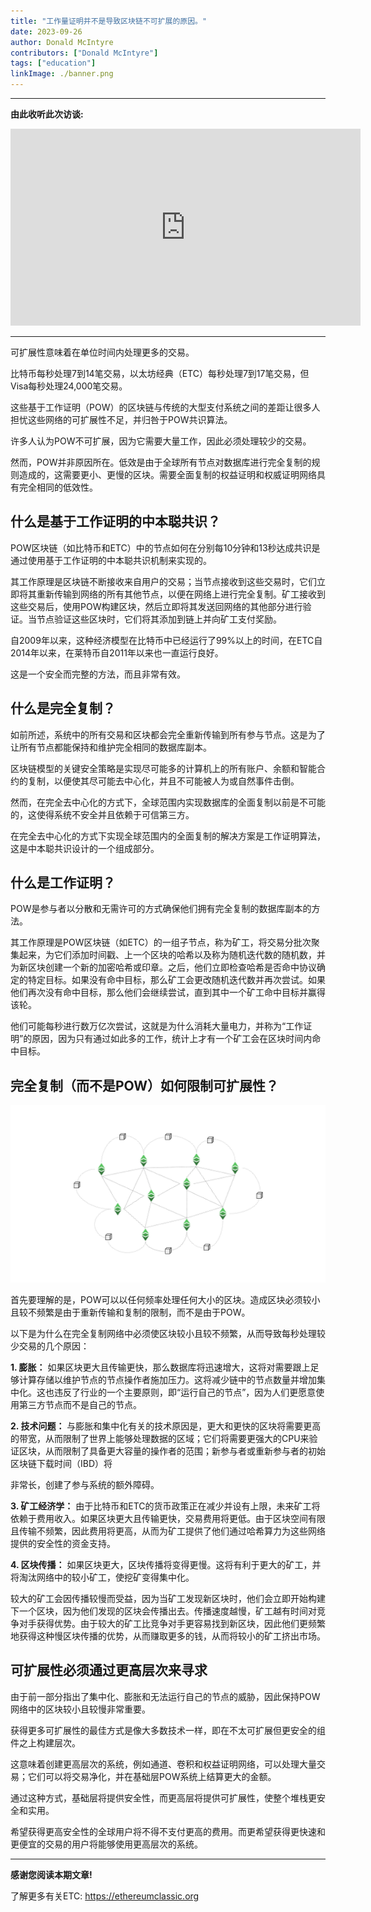 ```yaml
---
title: "工作量证明并不是导致区块链不可扩展的原因。"
date: 2023-09-26
author: Donald McIntyre
contributors: ["Donald McIntyre"]
tags: ["education"]
linkImage: ./banner.png
---
```


---
**由此收听此次访谈:**

<iframe width="560" height="315" src="https://www.youtube.com/embed/q7Imiz1AfFs?si=SdywKUXF1pTOhGqe" title="YouTube video player" frameborder="0" allow="accelerometer; autoplay; clipboard-write; encrypted-media; gyroscope; picture-in-picture; web-share" allowfullscreen></iframe>

---

可扩展性意味着在单位时间内处理更多的交易。

比特币每秒处理7到14笔交易，以太坊经典（ETC）每秒处理7到17笔交易，但Visa每秒处理24,000笔交易。

这些基于工作证明（POW）的区块链与传统的大型支付系统之间的差距让很多人担忧这些网络的可扩展性不足，并归咎于POW共识算法。

许多人认为POW不可扩展，因为它需要大量工作，因此必须处理较少的交易。

然而，POW并非原因所在。低效是由于全球所有节点对数据库进行完全复制的规则造成的，这需要更小、更慢的区块。需要全面复制的权益证明和权威证明网络具有完全相同的低效性。

## 什么是基于工作证明的中本聪共识？

POW区块链（如比特币和ETC）中的节点如何在分别每10分钟和13秒达成共识是通过使用基于工作证明的中本聪共识机制来实现的。

其工作原理是区块链不断接收来自用户的交易；当节点接收到这些交易时，它们立即将其重新传输到网络的所有其他节点，以便在网络上进行完全复制。矿工接收到这些交易后，使用POW构建区块，然后立即将其发送回网络的其他部分进行验证。当节点验证这些区块时，它们将其添加到链上并向矿工支付奖励。

自2009年以来，这种经济模型在比特币中已经运行了99%以上的时间，在ETC自2014年以来，在莱特币自2011年以来也一直运行良好。

这是一个安全而完整的方法，而且非常有效。

## 什么是完全复制？

如前所述，系统中的所有交易和区块都会完全重新传输到所有参与节点。这是为了让所有节点都能保持和维护完全相同的数据库副本。

区块链模型的关键安全策略是实现尽可能多的计算机上的所有账户、余额和智能合约的复制，以便使其尽可能去中心化，并且不可能被人为或自然事件击倒。

然而，在完全去中心化的方式下，全球范围内实现数据库的全面复制以前是不可能的，这使得系统不安全并且依赖于可信第三方。

在完全去中心化的方式下实现全球范围内的全面复制的解决方案是工作证明算法，这是中本聪共识设计的一个组成部分。

## 什么是工作证明？

POW是参与者以分散和无需许可的方式确保他们拥有完全复制的数据库副本的方法。

其工作原理是POW区块链（如ETC）的一组子节点，称为矿工，将交易分批次聚集起来，为它们添加时间戳、上一个区块的哈希以及称为随机迭代数的随机数，并为新区块创建一个新的加密哈希或印章。之后，他们立即检查哈希是否命中协议确定的特定目标。如果没有命中目标，那么矿工会更改随机迭代数并再次尝试。如果他们再次没有命中目标，那么他们会继续尝试，直到其中一个矿工命中目标并赢得该轮。

他们可能每秒进行数万亿次尝试，这就是为什么消耗大量电力，并称为“工作证明”的原因，因为只有通过如此多的工作，统计上才有一个矿工会在区块时间内命中目标。

## 完全复制（而不是POW）如何限制可扩展性？

![区块的传播。](1.png)

首先要理解的是，POW可以以任何频率处理任何大小的区块。造成区块必须较小且较不频繁是由于重新传输和复制的限制，而不是由于POW。

以下是为什么在完全复制网络中必须使区块较小且较不频繁，从而导致每秒处理较少交易的几个原因：

**1. 膨胀：** 如果区块更大且传输更快，那么数据库将迅速增大，这将对需要跟上足够计算存储以维护节点的节点操作者施加压力。这将减少链中的节点数量并增加集中化。这也违反了行业的一个主要原则，即“运行自己的节点”，因为人们更愿意使用第三方节点而不是自己的节点。

**2. 技术问题：** 与膨胀和集中化有关的技术原因是，更大和更快的区块将需要更高的带宽，从而限制了世界上能够处理数据的区域；它们将需要更强大的CPU来验证区块，从而限制了具备更大容量的操作者的范围；新参与者或重新参与者的初始区块链下载时间（IBD）将

非常长，创建了参与系统的额外障碍。

**3. 矿工经济学：** 由于比特币和ETC的货币政策正在减少并设有上限，未来矿工将依赖于费用收入。如果区块更大且传输更快，交易费用将更低。由于区块空间有限且传输不频繁，因此费用将更高，从而为矿工提供了他们通过哈希算力为这些网络提供的安全性的资金支持。

**4. 区块传播：** 如果区块更大，区块传播将变得更慢。这将有利于更大的矿工，并将淘汰网络中的较小矿工，使挖矿变得集中化。

较大的矿工会因传播较慢而受益，因为当矿工发现新区块时，他们会立即开始构建下一个区块，因为他们发现的区块会传播出去。传播速度越慢，矿工越有时间对竞争对手获得优势。由于较大的矿工比竞争对手更容易找到新区块，因此他们更频繁地获得这种慢区块传播的优势，从而赚取更多的钱，从而将较小的矿工挤出市场。

## 可扩展性必须通过更高层次来寻求

由于前一部分指出了集中化、膨胀和无法运行自己的节点的威胁，因此保持POW网络中的区块较小且较慢非常重要。

获得更多可扩展性的最佳方式是像大多数技术一样，即在不太可扩展但更安全的组件之上构建层次。

这意味着创建更高层次的系统，例如通道、卷积和权益证明网络，可以处理大量交易；它们可以将交易净化，并在基础层POW系统上结算更大的金额。

通过这种方式，基础层将提供安全性，而更高层将提供可扩展性，使整个堆栈更安全和实用。

希望获得更高安全性的全球用户将不得不支付更高的费用。而更希望获得更快速和更便宜的交易的用户将能够使用更高层次的系统。

---

**感谢您阅读本期文章!**

了解更多有关ETC: https://ethereumclassic.org
